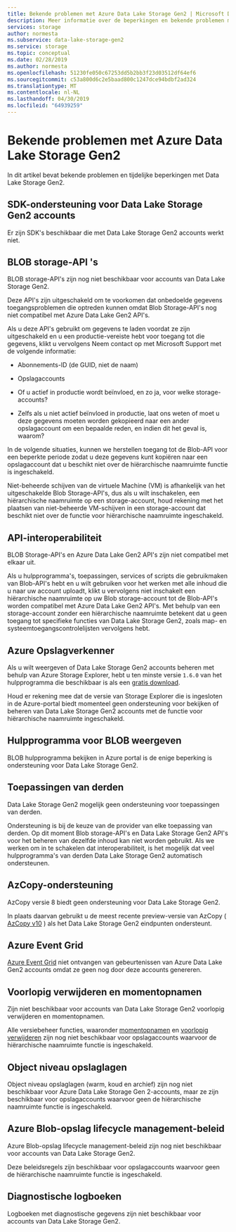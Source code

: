 ```yaml
---
title: Bekende problemen met Azure Data Lake Storage Gen2 | Microsoft Docs
description: Meer informatie over de beperkingen en bekende problemen met Azure Data Lake Storage Gen2
services: storage
author: normesta
ms.subservice: data-lake-storage-gen2
ms.service: storage
ms.topic: conceptual
ms.date: 02/28/2019
ms.author: normesta
ms.openlocfilehash: 51230fe050c67253dd5b2bb3f23d03512df64ef6
ms.sourcegitcommit: c53a800d6c2e5baad800c1247dce94bdbf2ad324
ms.translationtype: MT
ms.contentlocale: nl-NL
ms.lasthandoff: 04/30/2019
ms.locfileid: "64939259"
---
```

# <a name="known-issues-with-azure-data-lake-storage-gen2"></a>Bekende problemen met Azure Data Lake Storage Gen2

In dit artikel bevat bekende problemen en tijdelijke beperkingen met Data Lake Storage Gen2.

## <a name="sdk-support-for-data-lake-storage-gen2-accounts"></a>SDK-ondersteuning voor Data Lake Storage Gen2 accounts

Er zijn SDK's beschikbaar die met Data Lake Storage Gen2 accounts werkt niet.

## <a name="blob-storage-apis"></a>BLOB storage-API 's

BLOB storage-API's zijn nog niet beschikbaar voor accounts van Data Lake Storage Gen2.

Deze API's zijn uitgeschakeld om te voorkomen dat onbedoelde gegevens toegangsproblemen die optreden kunnen omdat Blob Storage-API's nog niet compatibel met Azure Data Lake Gen2 API's.

Als u deze API's gebruikt om gegevens te laden voordat ze zijn uitgeschakeld en u een productie-vereiste hebt voor toegang tot die gegevens, klikt u vervolgens Neem contact op met Microsoft Support met de volgende informatie:

* Abonnements-ID (de GUID, niet de naam)

* Opslagaccounts

* Of u actief in productie wordt beïnvloed, en zo ja, voor welke storage-accounts?

* Zelfs als u niet actief beïnvloed in productie, laat ons weten of moet u deze gegevens moeten worden gekopieerd naar een ander opslagaccount om een bepaalde reden, en indien dit het geval is, waarom?

In de volgende situaties, kunnen we herstellen toegang tot de Blob-API voor een beperkte periode zodat u deze gegevens kunt kopiëren naar een opslagaccount dat u beschikt niet over de hiërarchische naamruimte functie is ingeschakeld.

Niet-beheerde schijven van de virtuele Machine (VM) is afhankelijk van het uitgeschakelde Blob Storage-API's, dus als u wilt inschakelen, een hiërarchische naamruimte op een storage-account, houd rekening met het plaatsen van niet-beheerde VM-schijven in een storage-account dat beschikt niet over de functie voor hiërarchische naamruimte ingeschakeld.

## <a name="api-interoperability"></a>API-interoperabiliteit

BLOB Storage-API's en Azure Data Lake Gen2 API's zijn niet compatibel met elkaar uit.

Als u hulpprogramma's, toepassingen, services of scripts die gebruikmaken van Blob-API's hebt en u wilt gebruiken voor het werken met alle inhoud die u naar uw account uploadt, klikt u vervolgens niet inschakelt een hiërarchische naamruimte op uw Blob storage-account tot de Blob-API's worden compatibel met Azure Data Lake Gen2 API's. Met behulp van een storage-account zonder een hiërarchische naamruimte betekent dat u geen toegang tot specifieke functies van Data Lake Storage Gen2, zoals map- en systeemtoegangscontrolelijsten vervolgens hebt.

## <a name="azure-storage-explorer"></a>Azure Opslagverkenner

Als u wilt weergeven of Data Lake Storage Gen2 accounts beheren met behulp van Azure Storage Explorer, hebt u ten minste versie `1.6.0` van het hulpprogramma die beschikbaar is als een [gratis download](https://azure.microsoft.com/features/storage-explorer/).

Houd er rekening mee dat de versie van Storage Explorer die is ingesloten in de Azure-portal biedt momenteel geen ondersteuning voor bekijken of beheren van Data Lake Storage Gen2 accounts met de functie voor hiërarchische naamruimte ingeschakeld.

## <a name="blob-viewing-tool"></a>Hulpprogramma voor BLOB weergeven

BLOB hulpprogramma bekijken in Azure portal is de enige beperking is ondersteuning voor Data Lake Storage Gen2.

## <a name="third-party-applications"></a>Toepassingen van derden

Data Lake Storage Gen2 mogelijk geen ondersteuning voor toepassingen van derden.

Ondersteuning is bij de keuze van de provider van elke toepassing van derden. Op dit moment Blob storage-API's en Data Lake Storage Gen2 API's voor het beheren van dezelfde inhoud kan niet worden gebruikt. Als we werken om in te schakelen dat interoperabiliteit, is het mogelijk dat veel hulpprogramma's van derden Data Lake Storage Gen2 automatisch ondersteunen.

## <a name="azcopy-support"></a>AzCopy-ondersteuning

AzCopy versie 8 biedt geen ondersteuning voor Data Lake Storage Gen2.

In plaats daarvan gebruikt u de meest recente preview-versie van AzCopy ( [AzCopy v10](https://docs.microsoft.com/azure/storage/common/storage-use-azcopy-v10?toc=%2fazure%2fstorage%2ftables%2ftoc.json) ) als het Data Lake Storage Gen2 eindpunten ondersteunt.

## <a name="azure-event-grid"></a>Azure Event Grid

[Azure Event Grid](https://azure.microsoft.com/services/event-grid/) niet ontvangen van gebeurtenissen van Azure Data Lake Gen2 accounts omdat ze geen nog door deze accounts genereren.  

## <a name="soft-delete-and-snapshots"></a>Voorlopig verwijderen en momentopnamen

Zijn niet beschikbaar voor accounts van Data Lake Storage Gen2 voorlopig verwijderen en momentopnamen.

Alle versiebeheer functies, waaronder [momentopnamen](https://docs.microsoft.com/rest/api/storageservices/creating-a-snapshot-of-a-blob) en [voorlopig verwijderen](https://docs.microsoft.com/azure/storage/blobs/storage-blob-soft-delete) zijn nog niet beschikbaar voor opslagaccounts waarvoor de hiërarchische naamruimte functie is ingeschakeld.

## <a name="object-level-storage-tiers"></a>Object niveau opslaglagen

Object niveau opslaglagen (warm, koud en archief) zijn nog niet beschikbaar voor Azure Data Lake Storage Gen 2-accounts, maar ze zijn beschikbaar voor opslagaccounts waarvoor geen de hiërarchische naamruimte functie is ingeschakeld.

## <a name="azure-blob-storage-lifecycle-management-policies"></a>Azure Blob-opslag lifecycle management-beleid

Azure Blob-opslag lifecycle management-beleid zijn nog niet beschikbaar voor accounts van Data Lake Storage Gen2.

Deze beleidsregels zijn beschikbaar voor opslagaccounts waarvoor geen de hiërarchische naamruimte functie is ingeschakeld.

## <a name="diagnostic-logs"></a>Diagnostische logboeken

Logboeken met diagnostische gegevens zijn niet beschikbaar voor accounts van Data Lake Storage Gen2.
